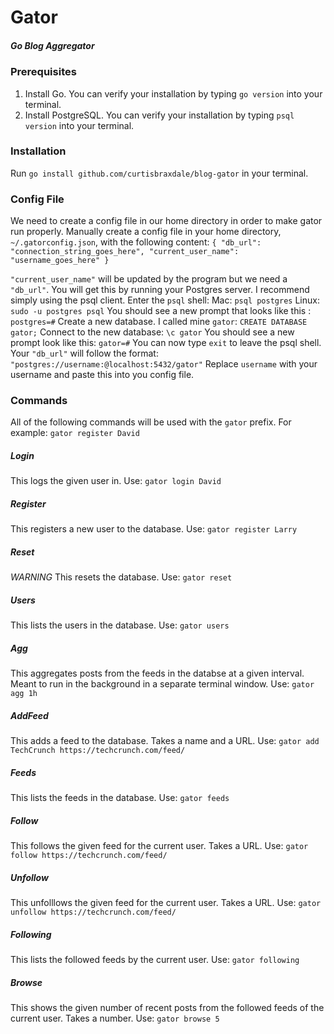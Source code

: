 # Gator
##### Go Blog Aggregator

### Prerequisites
1. Install Go. You can verify your installation by typing `go version` into your terminal.
2. Install PostgreSQL. You can verify your installation by typing `psql version` into your terminal.

### Installation
Run `go install github.com/curtisbraxdale/blog-gator` in your terminal.

### Config File
We need to create a config file in our home directory in order to make gator run properly.
Manually create a config file in your home directory, `~/.gatorconfig.json`, with the following content:
`{
  "db_url": "connection_string_goes_here",
  "current_user_name": "username_goes_here"
}`

`"current_user_name"` will be updated by the program but we need a `"db_url"`. You will get this by running your Postgres server. I recommend simply using the psql client.
Enter the `psql` shell:
Mac: `psql postgres`
Linux: `sudo -u postgres psql`
You should see a new prompt that looks like this :
`postgres=#`
Create a new database. I called mine `gator`:
`CREATE DATABASE gator;`
Connect to the new database:
`\c gator`
You should see a new prompt look like this:
`gator=#`
You can now type `exit` to leave the psql shell.
Your `"db_url"` will follow the format:
`"postgres://username:@localhost:5432/gator"`
Replace `username` with your username and paste this into you config file.

### Commands
All of the following commands will be used with the `gator` prefix. For example:
`gator register David`

##### Login
This logs the given user in.
Use: `gator login David`
##### Register
This registers a new user to the database.
Use: `gator register Larry`
##### Reset
*WARNING* This resets the database.
Use: `gator reset`
##### Users
This lists the users in the database.
Use: `gator users`
##### Agg
This aggregates posts from the feeds in the databse at a given interval. Meant to run in the background in a separate terminal window.
Use: `gator agg 1h`
##### AddFeed
This adds a feed to the database. Takes a name and a URL.
Use: `gator add TechCrunch https://techcrunch.com/feed/`
##### Feeds
This lists the feeds in the database.
Use: `gator feeds`
##### Follow
This follows the given feed for the current user. Takes a URL.
Use: `gator follow https://techcrunch.com/feed/`
##### Unfollow
This unfolllows the given feed for the current user. Takes a URL.
Use: `gator unfollow https://techcrunch.com/feed/`
##### Following
This lists the followed feeds by the current user.
Use: `gator following`
##### Browse
This shows the given number of recent posts from the followed feeds of the current user. Takes a number.
Use: `gator browse 5`
